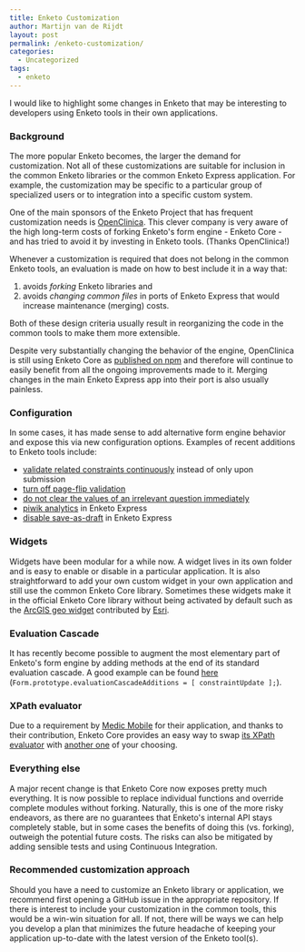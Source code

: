 ```yaml
---
title: Enketo Customization
author: Martijn van de Rijdt
layout: post
permalink: /enketo-customization/
categories:
  - Uncategorized
tags:
  - enketo
---
```


I would like to highlight some changes in Enketo that may be interesting to developers using Enketo tools in their own applications.


### Background

The more popular Enketo becomes, the larger the demand for customization. Not all of these customizations are suitable for inclusion in the common Enketo libraries or the common Enketo Express application. For example, the customization may be specific to a particular group of specialized users or to integration into a specific custom system. 

One of the main sponsors of the Enketo Project that has frequent customization needs is [OpenClinica](https://www.openclinica.com). This clever company is very aware of the high long-term costs of forking Enketo's form engine - Enketo Core - and has tried to avoid it by investing in Enketo tools. (Thanks OpenClinica!)

Whenever a customization is required that does not belong in the common Enketo tools, an evaluation is made on how to best include it in a way that:

1. avoids _forking_ Enketo libraries and
2. avoids _changing common files_ in ports of Enketo Express that would increase maintenance (merging) costs.

Both of these design criteria usually result in reorganizing the code in the common tools to make them more extensible. 

Despite very substantially changing the behavior of the engine, OpenClinica is still using Enketo Core as [published on npm](https://www.npmjs.com/package/enketo-core) and therefore will continue to easily benefit from all the ongoing improvements made to it. Merging changes in the main Enketo Express app into their port is also usually painless.


### Configuration

In some cases, it has made sense to add alternative form engine behavior and expose this via new configuration options. Examples of recent additions to Enketo tools include:

* [validate related constraints continuously](https://github.com/enketo/enketo-core#validatecontinuously) instead of only upon submission
* [turn off page-flip validation](https://github.com/enketo/enketo-core#validatepage)
* [do not clear the values of an irrelevant question immediately](https://github.com/enketo/enketo-core#behaviour-of-skip-logic)
* [piwik analytics](https://github.com/kobotoolbox/enketo-express/blob/master/config/README.md#piwik) in Enketo Express
* [disable save-as-draft](https://github.com/kobotoolbox/enketo-express/blob/master/config/README.md#disable-save-as-draft) in Enketo Express


### Widgets

Widgets have been modular for a while now. A widget lives in its own folder and is easy to enable or disable in a particular application. It is also straightforward to add your own custom widget in your own application and still use the common Enketo Core library. Sometimes these widgets make it in the official Enketo Core library without being activated by default such as the [ArcGIS geo widget](https://github.com/enketo/enketo-core/tree/master/src/widget/geo-esri) contributed by [Esri](https://survey123.arcgis.com/).


### Evaluation Cascade

It has recently become possible to augment the most elementary part of Enketo's form engine by adding methods at the end of its standard evaluation cascade. A good example can be found [here](https://github.com/OpenClinica/enketo-express-oc/blob/master/public/js/src/module/Form.js) (`Form.prototype.evaluationCascadeAdditions = [ constraintUpdate ];`).


### XPath evaluator

Due to a requirement by [Medic Mobile](https://medicmobile.org/) for their application, and thanks to their contribution, Enketo Core provides an easy way to swap [its XPath evaluator](https://github.com/enketo/enketo-xpathjs) with [another one](https://github.com/medic/openrosa-xpath-evaluator) of your choosing.


### Everything else

A major recent change is that Enketo Core now exposes pretty much everything. It is now possible to replace individual functions and override complete modules without forking. Naturally, this is one of the more risky endeavors, as there are no guarantees that Enketo's internal API stays completely stable, but in some cases the benefits of doing this (vs. forking), outweigh the potential future costs. The risks can also be mitigated by adding sensible tests and using Continuous Integration.


### Recommended customization approach

Should you have a need to customize an Enketo library or application, we recommend first opening a GitHub issue in the appropriate repository. If there is interest to include your customization in the common tools, this would be a win-win situation for all. If not, there will be ways we can help you develop a plan that minimizes the future headache of keeping your application up-to-date with the latest version of the Enketo tool(s).


